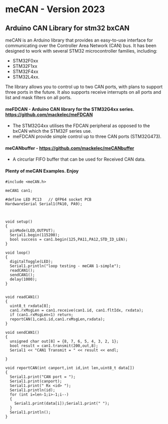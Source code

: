 # meCAN - Version 2023

## Arduino CAN Library for stm32 bxCAN

meCAN is an Arduino library that provides an easy-to-use interface for communicating over the Controller Area Network (CAN) bus. It has been designed to work with several STM32 microcontroller families, including:

 - STM32F0xx 
 - STM32F1xx 
 - STM32F4xx 
 - STM32L4xx.

The library allows you to control up to two CAN ports, with plans to support three ports in the future. It also supports receive interrupts on all ports and list and mask filters on all ports.

####  meFDCAN -  Arduino CAN library for the STM32G4xx series.  https://github.com/mackelec/meFDCAN
- The STM32G4xx utilises the FDCAN peripheral as opposed to the bxCAN which the STM32F series use.  
- meFDCAN provide simple control up to three CAN ports (STM32G473).

#### meCANbuffer - https://github.com/mackelec/meCANbuffer
- A circurlar FIFO buffer that can be used for Received CAN data.


####  Plenty of meCAN Examples.  Enjoy

```
#include <meCAN.h>

meCAN1 can1;

#define LED PC13   // QFP64 socket PCB
HardwareSerial Serial1(PA10, PA9);



void setup() 
{
  pinMode(LED,OUTPUT);
  Serial1.begin(115200);
  bool success = can1.begin(125,PA11,PA12,STD_ID_LEN);
}

void loop() 
{
  digitalToggle(LED);
  Serial1.println("loop testing - meCAN 1-simple");
  readCAN1();
  sendCAN1();
  delay(1000);
}


void readCAN1()
{
  uint8_t rxdata[8];
  can1.rxMsgLen = can1.receive(can1.id, can1.fltIdx, rxdata);
  if (can1.rxMsgLen<1) return;
  reportCAN(1,can1.id,can1.rxMsgLen,rxdata);
}

void sendCAN1()
{
  unsigned char out[8] = {8, 7, 6, 5, 4, 3, 2, 1};
  bool result = can1.transmit(200,out,8);
  Serial1 << "CAN1 Transmit = " << result << endl;
  
}

void reportCAN(int canport,int id,int len,uint8_t data[])
{
  Serial1.print("CAN port = ");
  Serial1.print(canport);
  Serial1.print(" Rx <id> ");
  Serial1.println(id);
  for (int i=len-1;i>-1;i--)
  {
    Serial1.print(data[i]);Serial1.print(" ");
  }
  Serial1.println();
}


```
